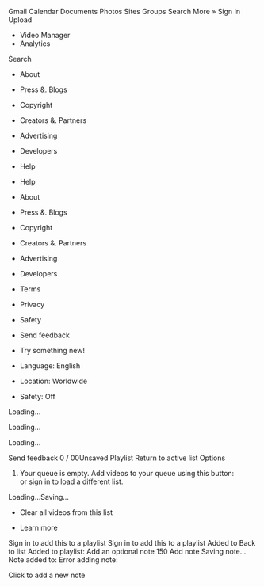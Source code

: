 Gmail Calendar Documents Photos Sites Groups Search More » Sign In Upload

*   Video Manager
*   Analytics

Search

*   About
*   Press &. Blogs
*   Copyright
*   Creators &. Partners
*   Advertising
*   Developers
*   Help

*   Help
*   About
*   Press &. Blogs
*   Copyright
*   Creators &. Partners
*   Advertising
*   Developers

*   Terms
*   Privacy
*   Safety
*   Send feedback
*   Try something new!

*   Language: English
*   Location: Worldwide
*   Safety: Off

Loading...

Loading...

Loading...

Send feedback 0 / 00Unsaved Playlist Return to active list Options

1.  Your queue is empty. Add videos to your queue using this button:  
    or sign in to load a different list.

Loading...Saving...

*   Clear all videos from this list

*   Learn more

Sign in to add this to a playlist Sign in to add this to a playlist Added to Back to list Added to playlist: Add an optional note 150 Add note Saving note... Note added to: Error adding note:

Click to add a new note